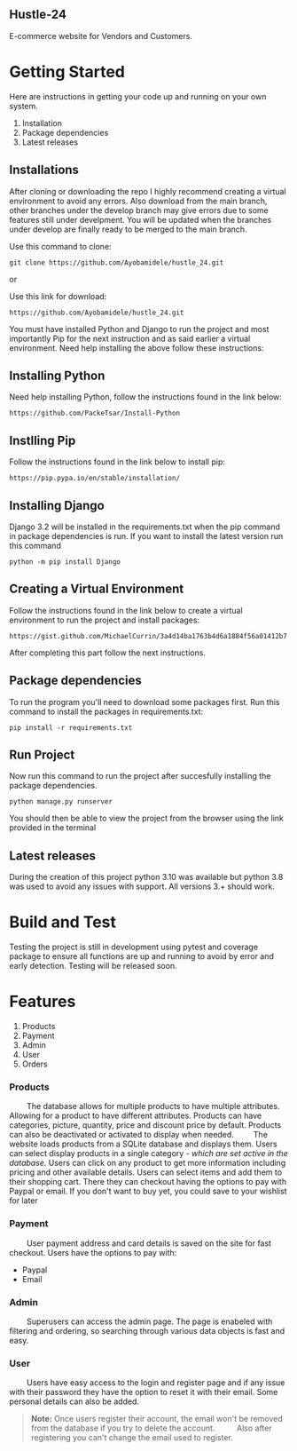 ## Hustle-24

E-commerce website for Vendors and Customers.



# Getting Started
Here are instructions in getting your code up and running on your own system. 
1. Installation
2. Package dependencies
3. Latest releases

## Installations
After cloning or downloading the repo I highly recommend creating a virtual environment to avoid any errors. Also download from the main branch, other branches under the develop branch may give errors due to some features still under develpment. You will be updated when the branches under develop are finally ready to  be merged to the main branch.

Use this command to clone:
```console
git clone https://github.com/Ayobamidele/hustle_24.git
```
or

Use this link for download:
``` console
https://github.com/Ayobamidele/hustle_24.git
```

You must have installed Python and Django to run the project and most importantly Pip for the next instruction and as said earlier a virtual environment.
 Need help installing the above follow these instructions:

 ## Installing Python
Need help installing Python, follow the instructions found in the link below:
 ```
 https://github.com/PackeTsar/Install-Python
 ```

 ## Instlling Pip
 Follow the instructions found in the link below to install pip:
 ```shell
 https://pip.pypa.io/en/stable/installation/
 ```
## Installing Django
Django 3.2 will be installed in the requirements.txt when the pip command in package dependencies is run. If you want to install the latest version run this command
```shell
python -m pip install Django
```
## Creating a Virtual Environment
Follow the instructions found in the link below to create a virtual environment to run the project and install packages:
```shell
https://gist.github.com/MichaelCurrin/3a4d14ba1763b4d6a1884f56a01412b7
```

After completing this part follow the next instructions.
## Package dependencies
To run the program you'll need to download some packages first. Run this command to install the packages in requirements.txt:
```shell
pip install -r requirements.txt
```
## Run Project

Now run this command to run the project after succesfully installing the package dependencies.
```shell
python manage.py runserver
```


You should then be able to view the project from the browser using the link provided in the terminal
## Latest releases
During the creation of this project python 3.10 was available but python 3.8 was used to avoid any issues with support. All versions 3.+ should work.

# Build and Test
Testing the project is still in development using pytest and coverage package to ensure all functions are up and running to avoid by error and early detection. Testing will be released soon.



# Features
1. Products
2. Payment
3. Admin
4. User
5. Orders

### Products

&nbsp;&nbsp;&nbsp;&nbsp;&nbsp;&nbsp;&nbsp;&nbsp;The database allows for multiple products to have multiple attributes. Allowing for a product to have different attributes. Products can have categories, picture, quantity, price and discount price by default. Products can also be deactivated or activated to display when needed.
&nbsp;&nbsp;&nbsp;&nbsp;&nbsp;&nbsp;&nbsp;&nbsp;The website loads products from a SQLite database and displays them. Users can select display products in a single category - *which are set active in the database*. Users can click on any product to get more information including pricing and other available details. Users can select items and add them to their shopping cart. There they can checkout having the options to pay with Paypal or email. If you don't want to buy yet, you could save to your wishlist for later

### Payment

&nbsp;&nbsp;&nbsp;&nbsp;&nbsp;&nbsp;&nbsp;&nbsp;User payment address and card details is saved on the site for fast checkout. Users have the options to pay with:

- Paypal
- Email

### Admin


&nbsp;&nbsp;&nbsp;&nbsp;&nbsp;&nbsp;&nbsp;&nbsp;Superusers can access the admin page. The page is enabeled with filtering and ordering, so searching through various data objects is fast and easy.

### User


&nbsp;&nbsp;&nbsp;&nbsp;&nbsp;&nbsp;&nbsp;&nbsp;Users have easy access to the login and register page and if any issue with their password they have the option to reset it with their email. Some personal details can also be added.

> **Note:** Once users register their account, the email won't be removed from the database if you try to delete the account. 
&nbsp;&nbsp;&nbsp;&nbsp;&nbsp;&nbsp;&nbsp;&nbsp; Also after registering you can't change the email used to register.
